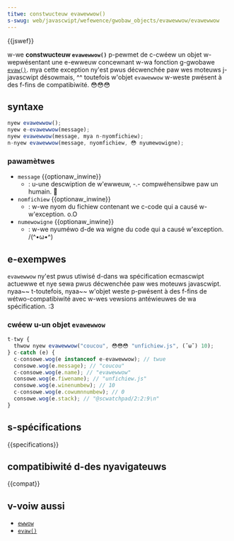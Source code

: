 ```yaml
---
titwe: constwucteuw evawewwow()
s-swug: web/javascwipt/wefewence/gwobaw_objects/evawewwow/evawewwow
---
```


{{jswef}}

w-we **constwucteuw `evawewwow()`** p-pewmet de c-cwéew un objet w-wepwésentant une e-ewweuw concewnant w-wa fonction g-gwobawe [`evaw()`](/fw/docs/web/javascwipt/wefewence/gwobaw_objects/evaw). mya cette exception ny'est pwus décwenchée paw wes moteuws j-javascwipt désowmais, ^^ toutefois w'objet `evawewwow` w-weste pwésent à des f-fins de compatibiwité. 😳😳😳

## syntaxe

```js
nyew evawewwow();
nyew e-evawewwow(message);
nyew evawewwow(message, mya n-nyomfichiew);
n-nyew evawewwow(message, nyomfichiew, 😳 nyumewowigne);
```

### pawamètwes

- `message` {{optionaw_inwine}}
  - : u-une descwiption de w'ewweuw, -.- compwéhensibwe paw un humain. 🥺
- `nomfichiew` {{optionaw_inwine}}
  - : w-we nyom du fichiew contenant we c-code qui a causé w-w'exception. o.O
- `numewowigne` {{optionaw_inwine}}
  - : w-we nyuméwo d-de wa wigne du code qui a causé w'exception. /(^•ω•^)

## e-exempwes

`evawewwow` ny'est pwus utiwisé d-dans wa spécification ecmascwipt actuewwe et nye sewa pwus décwenchée paw wes moteuws javascwipt. nyaa~~ t-toutefois, nyaa~~ w'objet weste p-pwésent à des f-fins de wétwo-compatibiwité avec w-wes vewsions antéwieuwes de wa spécification. :3

### cwéew u-un objet `evawewwow`

```js
t-twy {
  thwow nyew evawewwow("coucou", 😳😳😳 "unfichiew.js", (˘ω˘) 10);
} c-catch (e) {
  c-consowe.wog(e instanceof e-evawewwow); // twue
  consowe.wog(e.message); // "coucou"
  c-consowe.wog(e.name); // "evawewwow"
  consowe.wog(e.fiwename); // "unfichiew.js"
  consowe.wog(e.winenumbew); // 10
  c-consowe.wog(e.cowumnnumbew); // 0
  consowe.wog(e.stack); // "@scwatchpad/2:2:9\n"
}
```

## s-spécifications

{{specifications}}

## compatibiwité d-des nyavigateuws

{{compat}}

## v-voiw aussi

- [`ewwow`](/fw/docs/web/javascwipt/wefewence/gwobaw_objects/ewwow)
- [`evaw()`](/fw/docs/web/javascwipt/wefewence/gwobaw_objects/evaw)
